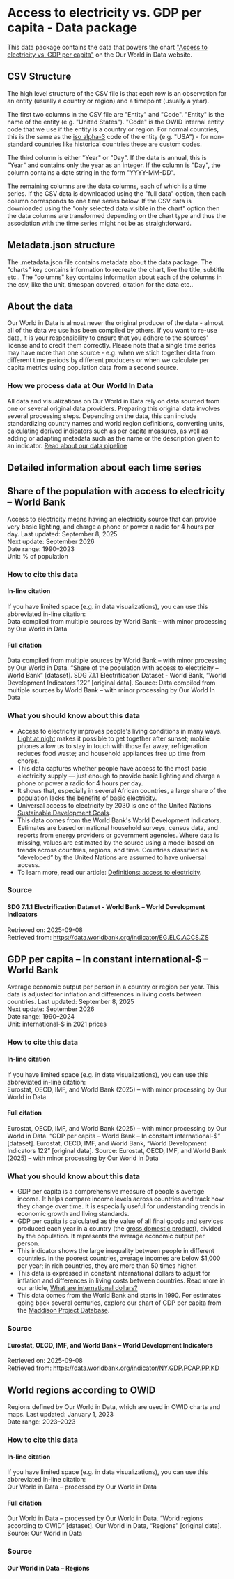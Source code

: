 # Access to electricity vs. GDP per capita - Data package

This data package contains the data that powers the chart ["Access to electricity vs. GDP per capita"](https://ourworldindata.org/grapher/access-to-electricity-vs-gdp-per-capita?v=1&csvType=full&useColumnShortNames=false) on the Our World in Data website.

## CSV Structure

The high level structure of the CSV file is that each row is an observation for an entity (usually a country or region) and a timepoint (usually a year).

The first two columns in the CSV file are "Entity" and "Code". "Entity" is the name of the entity (e.g. "United States"). "Code" is the OWID internal entity code that we use if the entity is a country or region. For normal countries, this is the same as the [iso alpha-3](https://en.wikipedia.org/wiki/ISO_3166-1_alpha-3) code of the entity (e.g. "USA") - for non-standard countries like historical countries these are custom codes.

The third column is either "Year" or "Day". If the data is annual, this is "Year" and contains only the year as an integer. If the column is "Day", the column contains a date string in the form "YYYY-MM-DD".

The remaining columns are the data columns, each of which is a time series. If the CSV data is downloaded using the "full data" option, then each column corresponds to one time series below. If the CSV data is downloaded using the "only selected data visible in the chart" option then the data columns are transformed depending on the chart type and thus the association with the time series might not be as straightforward.

## Metadata.json structure

The .metadata.json file contains metadata about the data package. The "charts" key contains information to recreate the chart, like the title, subtitle etc.. The "columns" key contains information about each of the columns in the csv, like the unit, timespan covered, citation for the data etc..

## About the data

Our World in Data is almost never the original producer of the data - almost all of the data we use has been compiled by others. If you want to re-use data, it is your responsibility to ensure that you adhere to the sources' license and to credit them correctly. Please note that a single time series may have more than one source - e.g. when we stich together data from different time periods by different producers or when we calculate per capita metrics using population data from a second source.

### How we process data at Our World In Data
All data and visualizations on Our World in Data rely on data sourced from one or several original data providers. Preparing this original data involves several processing steps. Depending on the data, this can include standardizing country names and world region definitions, converting units, calculating derived indicators such as per capita measures, as well as adding or adapting metadata such as the name or the description given to an indicator.
[Read about our data pipeline](https://docs.owid.io/projects/etl/)

## Detailed information about each time series


## Share of the population with access to electricity – World Bank
Access to electricity means having an electricity source that can provide very basic lighting, and charge a phone or power a radio for 4 hours per day.
Last updated: September 8, 2025  
Next update: September 2026  
Date range: 1990–2023  
Unit: % of population  


### How to cite this data

#### In-line citation
If you have limited space (e.g. in data visualizations), you can use this abbreviated in-line citation:  
Data compiled from multiple sources by World Bank – with minor processing by Our World in Data

#### Full citation
Data compiled from multiple sources by World Bank – with minor processing by Our World in Data. “Share of the population with access to electricity – World Bank” [dataset]. SDG 7.1.1 Electrification Dataset - World Bank, “World Development Indicators 122” [original data].
Source: Data compiled from multiple sources by World Bank – with minor processing by Our World In Data

### What you should know about this data
* Access to electricity improves people's living conditions in many ways. [Light at night](https://ourworldindata.org/light-at-night) makes it possible to get together after sunset; mobile phones allow us to stay in touch with those far away; refrigeration reduces food waste; and household appliances free up time from chores.
* This data captures whether people have access to the most basic electricity supply — just enough to provide basic lighting and charge a phone or power a radio for 4 hours per day.
* It shows that, especially in several African countries, a large share of the population lacks the benefits of basic electricity.
* Universal access to electricity by 2030 is one of the United Nations [Sustainable Development Goals](https://ourworldindata.org/sdgs/affordable-clean-energy#sdg-indicator-7-1-1-access-to-electricity).
* This data comes from the World Bank's World Development Indicators. Estimates are based on national household surveys, census data, and reports from energy providers or government agencies. Where data is missing, values are estimated by the source using a model based on trends across countries, regions, and time. Countries classified as “developed” by the United Nations are assumed to have universal access.
* To learn more, read our article: [Definitions: access to electricity](https://ourworldindata.org/definition-electricity-access).

### Source

#### SDG 7.1.1 Electrification Dataset - World Bank – World Development Indicators
Retrieved on: 2025-09-08  
Retrieved from: https://data.worldbank.org/indicator/EG.ELC.ACCS.ZS  


## GDP per capita – In constant international-$ – World Bank
Average economic output per person in a country or region per year. This data is adjusted for inflation and differences in living costs between countries.
Last updated: September 8, 2025  
Next update: September 2026  
Date range: 1990–2024  
Unit: international-$ in 2021 prices  


### How to cite this data

#### In-line citation
If you have limited space (e.g. in data visualizations), you can use this abbreviated in-line citation:  
Eurostat, OECD, IMF, and World Bank (2025) – with minor processing by Our World in Data

#### Full citation
Eurostat, OECD, IMF, and World Bank (2025) – with minor processing by Our World in Data. “GDP per capita – World Bank – In constant international-$” [dataset]. Eurostat, OECD, IMF, and World Bank, “World Development Indicators 122” [original data].
Source: Eurostat, OECD, IMF, and World Bank (2025) – with minor processing by Our World In Data

### What you should know about this data
* GDP per capita is a comprehensive measure of people's average income. It helps compare income levels across countries and track how they change over time. It is especially useful for understanding trends in economic growth and living standards.
* GDP per capita is calculated as the value of all final goods and services produced each year in a country (the [gross domestic product](#dod:gdp)), divided by the population. It represents the average economic output per person.
* This indicator shows the large inequality between people in different countries. In the poorest countries, average incomes are below $1,000 per year; in rich countries, they are more than 50 times higher.
* This data is expressed in constant international dollars to adjust for inflation and differences in living costs between countries. Read more in our article, [What are international dollars?](https://ourworldindata.org/international-dollars)
* This data comes from the World Bank and starts in 1990. For estimates going back several centuries, explore our chart of GDP per capita from the [Maddison Project Database](https://ourworldindata.org/grapher/gdp-per-capita-maddison-project-database).

### Source

#### Eurostat, OECD, IMF, and World Bank – World Development Indicators
Retrieved on: 2025-09-08  
Retrieved from: https://data.worldbank.org/indicator/NY.GDP.PCAP.PP.KD  


## World regions according to OWID
Regions defined by Our World in Data, which are used in OWID charts and maps.
Last updated: January 1, 2023  
Date range: 2023–2023  


### How to cite this data

#### In-line citation
If you have limited space (e.g. in data visualizations), you can use this abbreviated in-line citation:  
Our World in Data – processed by Our World in Data

#### Full citation
Our World in Data – processed by Our World in Data. “World regions according to OWID” [dataset]. Our World in Data, “Regions” [original data].
Source: Our World in Data

### Source

#### Our World in Data – Regions


    